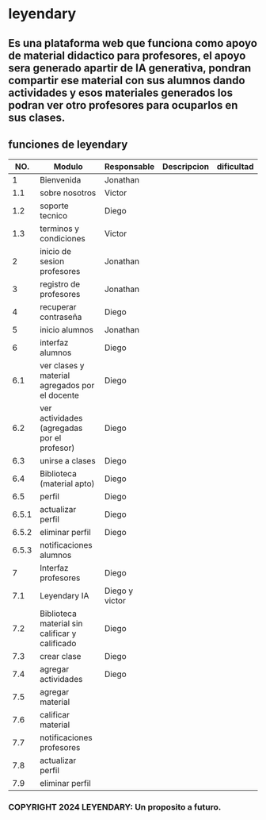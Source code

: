 # leyendary
## Es una plataforma web que funciona como apoyo de material didactico para profesores, el apoyo sera generado apartir de IA generativa, pondran compartir ese material con sus alumnos dando actividades y esos materiales generados los podran ver otro profesores para ocuparlos en sus clases.
## funciones de leyendary
|NO.|Modulo|Responsable|Descripcion|dificultad|
|---|------|-----------|-----------|----------|
|1  |Bienvenida|Jonathan|||
|1.1|sobre nosotros|Victor|||
|1.2|soporte tecnico|Diego|||
|1.3|terminos y condiciones|Victor|||
|2  |inicio de sesion profesores|Jonathan|||
|3  |registro de profesores|Jonathan|||
|4  |recuperar contraseña|Diego|||
|5  |inicio alumnos|Jonathan|||
|6  |interfaz alumnos|Diego|||
|6.1|ver clases y material agregados por el docente|Diego|||
|6.2|ver actividades (agregadas por el profesor)|Diego|||
|6.3|unirse a clases|Diego|||
|6.4|Biblioteca (material apto)|Diego|||
|6.5|perfil|Diego|||
|6.5.1|actualizar perfil|Diego|||
|6.5.2|eliminar perfil|Diego|||
|6.5.3|notificaciones alumnos||||
|7|Interfaz profesores|Diego|||
|7.1|Leyendary IA|Diego y victor|||
|7.2|Biblioteca material sin calificar y calificado|Diego|||
|7.3|crear clase|Diego|||
|7.4|agregar actividades|Diego|||
|7.5|agregar material||||
|7.6|calificar material||||
|7.7|notificaciones profesores||||
|7.8|actualizar perfil||||
|7.9|eliminar perfil||||
### COPYRIGHT 2024 LEYENDARY: Un proposito a futuro.
